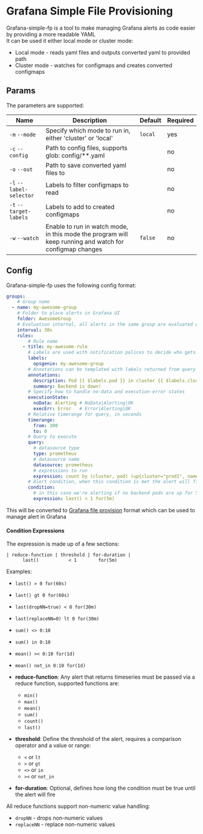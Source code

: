 # Grafana Simple File Provisioning
Grafana-simple-fp is a tool to make managing Grafana alerts as code easier by providing a more readable YAML  
It can be used it either local mode or cluster mode:
* Local mode - reads yaml files and outputs converted yaml to provided path
* Cluster mode - watches for configmaps and creates converted configmaps

## Params
The parameters are supported:

| Name                    | Description                                                                                             | Default | Required |
|-------------------------|---------------------------------------------------------------------------------------------------------|---------|----------|
| `-m` `--mode`           | Specify which mode to run in, either 'cluster' or 'local'                                               | `local` | yes      |
| `-c` `--config`         | Path to config files, supports glob: config/**.yaml                                                     |         | no       |
| `-o` `--out`            | Path to save converted yaml files to                                                                    |         | no       |
| `-l` `--label-selector` | Labels to filter configmaps to read                                                                     |         | no       |
| `-t` `--target-labels`  | Labels to add to created configmaps                                                                     |         | no       |
| `-w` `--watch`          | Enable to run in watch mode, in this mode the program will keep running and watch for configmap changes | `false` | no       |


## Config
Grafana-simple-fp uses the following config format:
```yaml
groups:
    # Group name
  - name: my-awesome-group
    # Folder to place alerts in Grafana UI
    folder: AwesomeGroup
    # Evaluation internal, all alerts in the same group are evaluated with the same interval
    interval: 30s
    rules:
        # Rule name
      - title: my-awesome-rule
        # Labels are used with notification polices to decide who gets notified
        labels:
          opsgenie: my-awesome-group
        # Annotations can be templated with labels returned from query
        annotations:
          description: Pod {{ $labels.pod }} in cluster {{ $labels.cluster }} is down!
          summary: Backend is down!
        # Specify how to handle no-data and execution-error states
        executionState:
          noData: Alerting # NoData|Alerting|OK
          execErr: Error   # Error|Alerting|OK
        # Relative timerange for query, in seconds
        timerange:
          from: 300
          to: 0
        # Query to execute
        query:
          # datasource type
          type: prometheus
          # datasource name
          datasource: prometheus
          # expressions to run
          expression: count by (cluster, pod) (up{cluster="prod1", namespace="default", pod=~"backend-.+"})
        # Alert condition, when this condition is met the alert will fire
        condition:
          # in this case we're alerting if no backend pods are up for 5 minutes
          expression: last() < 1 for(5m)
```

This will be converted to [Grafana file provision](https://grafana.com/docs/grafana/latest/alerting/set-up/provision-alerting-resources/file-provisioning/#provision-alert-rules) format 
which can be used to manage alert in Grafana

#### Condition Expressions
The expression is made up of a few sections:
```
| reduce-function | threshold | for-duration |
      last()           < 1        for(5m)
```

Examples:
* `last() > 0 for(60s)`
* `last() gt 0 for(60s)`
* `last(dropNN=true) < 0 for(30m)`
* `last(replaceNN=0) lt 0 for(30m)`
* `sum() <> 0:10`
* `sum() in 0:10`
* `mean() >< 0:10 for(1d)`
* `mean() not_in 0:10 for(1d)`


* **reduce-function**: Any alert that returns timeseries must be passed via a reduce function, supported functions are:
  * `min()`
  * `max()`
  * `mean()`
  * `sum()`
  * `count()`
  * `last()`
* **threshold**: Define the threshold of the alert, requires a comparison operator and a value or range:
  * `<` or `lt`
  * `>` or `gt`
  * `<>` or `in`
  * `><` or `not_in`
* **for-duration**: Optional, defines how long the condition must be true until the alert will fire

All reduce functions support non-numeric value handling:
* `dropNN` - drops non-numeric values
* `replaceNN` - replace non-numeric values
